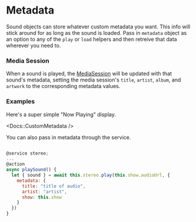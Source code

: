 # Metadata

Sound objects can store whatever custom metadata you want. This info will stick around for as long as the sound is loaded. Pass in `metadata` object as an option to any of the `play` or `load` helpers and then retreive that data wherever you need to.

### Media Session

When a sound is played, the [MediaSession](https://developer.mozilla.org/en-US/docs/Web/API/MediaSession) will be updated with that sound's metadata, setting the media session's `title`, `artist`, `album`, and `artwork` to the corresponding metadata values.

### Examples

Here's a super simple "Now Playing" display.

<Docs::CustomMetadata />

You can also pass in metadata through the service.

```js

@service stereo;
...
@action
async playSound() {
  let { sound } = await this.stereo.play(this.show.audioUrl, {
    metadata: {
      title: "title of audio",
      artist: "artist",
      show: this.show
    }
  })
}
```
